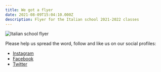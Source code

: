 ```yaml
---
title: We got a flyer
date: 2021-08-09T15:04:10.000Z
description: Flyer for the Italian school 2021-2022 classes
---
```


![Italian school flyer](/img/italianschoolsd-flyer.png)

Please help us spread the word, follow and like us on our social profiles:

* [Instagram](https://www.instagram.com/italianschoolsd/)
* [Facebook](https://www.facebook.com/italianschoolsd)
* [Twitter](https://twitter.com/italianschoolsd)
